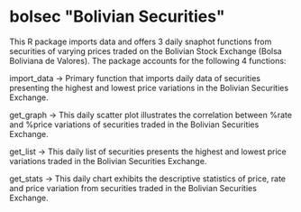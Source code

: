 # bolsec "Bolivian Securities"
This R package imports data and offers 3 daily snaphot functions from securities of varying prices traded on the Bolivian Stock Exchange (Bolsa Boliviana de Valores).
The package accounts for the following 4 functions:

import_data -> Primary function that imports daily data of securities presenting the highest and lowest price variations in the Bolivian Securities Exchange.

get_graph -> This daily scatter plot illustrates the correlation between %rate and %price variations of securities traded in the Bolivian Securities Exchange.

get_list -> This daily list of securities presents the highest and lowest price variations traded in the Bolivian Securities Exchange.

get_stats -> This daily chart exhibits the descriptive statistics of price, rate and price variation from securities traded in the Bolivian Securities Exchange.
